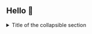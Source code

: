 ## Hello 👋

<!--
![profile snake](https://raw.githubusercontent.com/dreamthreebs/dreamthreebs/refs/heads/output/github-contribution-grid-snake-dark.svg)
-->

<details>
  <summary>Title of the collapsible section</summary>

  Content inside the collapsible section goes here.  
  You can add multiple lines, lists, images, or other Markdown content.

  - Item 1
  - Item 2

</details>

<!--
**dreamthreebs/dreamthreebs** is a ✨ _special_ ✨ repository because its `README.md` (this file) appears on your GitHub profile.

Here are some ideas to get you started:

- 🔭 I’m currently working on ...
- 🌱 I’m currently learning ...
- 👯 I’m looking to collaborate on ...
- 🤔 I’m looking for help with ...
- 💬 Ask me about ...
- 📫 How to reach me: ...
- 😄 Pronouns: ...
- ⚡ Fun fact: ...
-->
